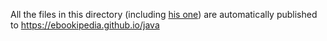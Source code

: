 All the files in this directory (including [his one](https://ebookipedia.github.io/java/README.md)) are automatically published to https://ebookipedia.github.io/java
